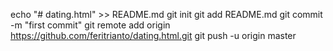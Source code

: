echo "# dating.html" >> README.md
git init
git add README.md
git commit -m "first commit"
git remote add origin https://github.com/feritrianto/dating.html.git
git push -u origin master

